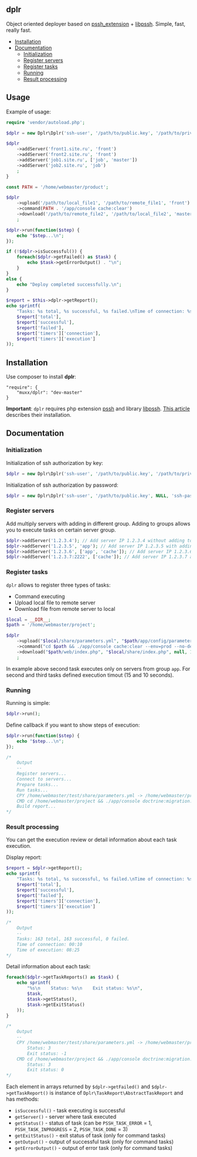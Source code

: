 ## dplr

Object oriented deployer based on [pssh_extension](https://github.com/badoo/pssh_extension) + [libpssh](https://github.com/badoo/libpssh). Simple, fast, really fast.

* [Installation](#installation)
* [Documentation](#documentation)
    * [Initialization](#initialization)
    * [Register servers](#register-servers)
    * [Register tasks](#register-tasks)
    * [Running](#running)
    * [Result processing](#result-processing)

## Usage

Example of usage:
```php
require 'vendor/autoload.php';

$dplr = new Dplr\Dplr('ssh-user', '/path/to/public.key', '/path/to/private.key');

$dplr
    ->addServer('front1.site.ru', 'front')
    ->addServer('front2.site.ru', 'front')
    ->addServer('job1.site.ru', ['job', 'master'])
    ->addServer('job2.site.ru', 'job')
    ;
}

const PATH = '/home/webmaster/product';

$dplr
    ->upload('/path/to/local_file1', '/path/to/remote_file1', 'front')
    ->command(PATH . '/app/console cache:clear')
    ->download('/path/to/remote_file2', '/path/to/local_file2', 'master')
    ;

$dplr->run(function($step) {
    echo "$step...\n";
});

if (!$dplr->isSuccessful()) {
    foreach($dplr->getFailed() as $task) {
        echo $task->getErrorOutput() . "\n";
    }
}
else {
    echo "Deploy completed successfully.\n";
}

$report = $this->dplr->getReport();
echo sprintf(
    "Tasks: %s total, %s successful, %s failed.\nTime of connection: %s\nTime of execution: %s\n",
    $report['total'],
    $report['successful'],
    $report['failed'],
    $report['timers']['connection'],
    $report['timers']['execution']
));
```
<a name="installation"></a>
## Installation

Use composer to install **dplr**:
```
"require": {
    "muxx/dplr": "dev-master"
}
```
**Important**: `dplr` requires php extension [pssh](https://github.com/badoo/pssh_extension) and library [libpssh](https://github.com/badoo/libpssh). [This article](https://github.com/muxx/dplr/wiki/Install-ssh2,-libpssh-and-pssh-extension) describes their installation. 

<a name="documentation"></a>
## Documentation

<a name="initialization"></a>
### Initialization

Initialization of ssh authorization by key:
```php
$dplr = new Dplr\Dplr('ssh-user', '/path/to/public.key', '/path/to/private.key');
```

Initialization of ssh authorization by password:
```php
$dplr = new Dplr\Dplr('ssh-user', '/path/to/public.key', NULL, 'ssh-pas$word');
```

<a name="register-servers"></a>
### Register servers

Add multiply servers with adding in different group. Adding to groups allows you to execute tasks on certain server group.
```php
$dplr->addServer('1.2.3.4'); // Add server IP 1.2.3.4 without adding to group
$dplr->addServer('1.2.3.5', 'app'); // Add server IP 1.2.3.5 with adding to group 'app'
$dplr->addServer('1.2.3.6', ['app', 'cache']); // Add server IP 1.2.3.6 with adding to groups 'app' and 'cache'
$dplr->addServer('1.2.3.7:2222', ['cache']); // Add server IP 1.2.3.7 and ssh port 2222 with adding to group 'cache'
```

<a name="register-tasks"></a>
### Register tasks

`dplr` allows to register three types of tasks:
- Command executing
- Upload local file to remote server
- Download file from remote server to local

```php
$local = __DIR__;
$path = '/home/webmaster/project';

$dplr
    ->upload("$local/share/parameters.yml", "$path/app/config/parameters.yml")
    ->command("cd $path && ./app/console cache:clear --env=prod --no-debug", 'app', 15)
    ->download("$path/web/index.php", "$local/share/index.php", null, 10)
    ;
```

In example above second task executes only on servers from group `app`. For second and third tasks defined execution timout (15 and 10 seconds).

<a name="running"></a>
### Running

Running is simple:
```php
$dplr->run();
```

Define callback if you want to show steps of execution:
```php
$dplr->run(function($step) {
    echo "$step...\n";
});

/*
    Output
    --
    Register servers...
    Connect to servers...
    Prepare tasks...
    Run tasks...
    CPY /home/webmaster/test/share/parameters.yml -> /home/webmaster/project/app/config/parameters.yml (54.194.27.92)...
    CMD cd /home/webmaster/project && ./app/console doctrine:migration:migrate --env=prod --no-debug (54.194.27.92)...
    Build report...
*/
```

<a name="result-processing"></a>
### Result processing

You can get the execution review or detail information about each task execution.

Display report:

```php
$report = $dplr->getReport();
echo sprintf(
    "Tasks: %s total, %s successful, %s failed.\nTime of connection: %s\nTime of execution: %s\n",
    $report['total'],
    $report['successful'],
    $report['failed'],
    $report['timers']['connection'],
    $report['timers']['execution']
));

/*
    Output
    --
    Tasks: 163 total, 163 successful, 0 failed.
    Time of connection: 00:10
    Time of execution: 08:25
*/
```

Detail information about each task:
```php
foreach($dplr->getTaskReports() as $task) {
    echo sprintf(
        "%s\n    Status: %s\n    Exit status: %s\n",
        $task,
        $task->getStatus(),
        $task->getExitStatus()
    ));
}

/*
    Output
    --
    CPY /home/webmaster/test/share/parameters.yml -> /home/webmaster/project/app/config/parameters.yml (54.194.27.92)
        Status: 3
        Exit status: -1
    CMD cd /home/webmaster/project && ./app/console doctrine:migration:migrate --env=prod --no-debug (54.194.27.92)
        Status: 3
        Exit status: 0
*/
```

Each element in arrays returned by `$dplr->getFailed()` and `$dplr->getTaskReport()` is instance of `Dplr\TaskReport\AbstractTaskReport` and has methods:
- `isSuccessful()` - task executing is successful
- `getServer()` - server where task executed
- `getStatus()` - status of task (can be `PSSH_TASK_ERROR` = 1, `PSSH_TASK_INPROGRESS` = 2, `PSSH_TASK_DONE` = 3)
- `getExitStatus()` - exit status of task (only for command tasks)
- `getOutput()` - output of successful task (only for command tasks)
- `getErrorOutput()` - output of error task (only for command tasks)
